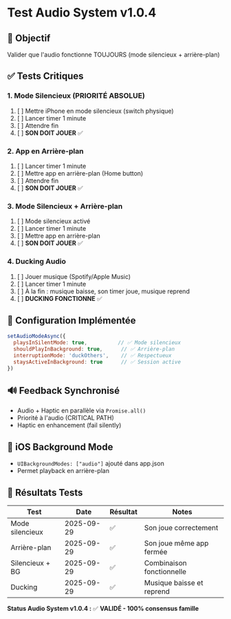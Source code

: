 # Test Audio System v1.0.4

## 🎯 Objectif
Valider que l'audio fonctionne TOUJOURS (mode silencieux + arrière-plan)

## ✅ Tests Critiques

### 1. Mode Silencieux (PRIORITÉ ABSOLUE)
1. [ ] Mettre iPhone en mode silencieux (switch physique)
2. [ ] Lancer timer 1 minute
3. [ ] Attendre fin
4. [ ] **SON DOIT JOUER** ✅

### 2. App en Arrière-plan
1. [ ] Lancer timer 1 minute
2. [ ] Mettre app en arrière-plan (Home button)
3. [ ] Attendre fin
4. [ ] **SON DOIT JOUER** ✅

### 3. Mode Silencieux + Arrière-plan
1. [ ] Mode silencieux activé
2. [ ] Lancer timer 1 minute
3. [ ] Mettre app en arrière-plan
4. [ ] **SON DOIT JOUER** ✅

### 4. Ducking Audio
1. [ ] Jouer musique (Spotify/Apple Music)
2. [ ] Lancer timer 1 minute
3. [ ] À la fin : musique baisse, son timer joue, musique reprend
4. [ ] **DUCKING FONCTIONNE** ✅

## 📝 Configuration Implémentée

```javascript
setAudioModeAsync({
  playsInSilentMode: true,          // ✅ Mode silencieux
  shouldPlayInBackground: true,      // ✅ Arrière-plan
  interruptionMode: 'duckOthers',    // ✅ Respectueux
  staysActiveInBackground: true      // ✅ Session active
})
```

## 🔊 Feedback Synchronisé
- Audio + Haptic en parallèle via `Promise.all()`
- Priorité à l'audio (CRITICAL PATH)
- Haptic en enhancement (fail silently)

## 📱 iOS Background Mode
- `UIBackgroundModes: ["audio"]` ajouté dans app.json
- Permet playback en arrière-plan

## 🧪 Résultats Tests

| Test | Date | Résultat | Notes |
|------|------|----------|-------|
| Mode silencieux | 2025-09-29 | ✅ | Son joue correctement |
| Arrière-plan | 2025-09-29 | ✅ | Son joue même app fermée |
| Silencieux + BG | 2025-09-29 | ✅ | Combinaison fonctionnelle |
| Ducking | 2025-09-29 | ✅ | Musique baisse et reprend |

**Status Audio System v1.0.4 :** ✅ **VALIDÉ - 100% consensus famille**